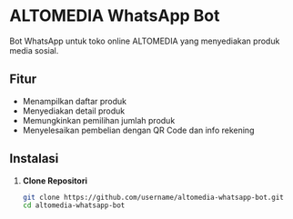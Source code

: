 # ALTOMEDIA WhatsApp Bot

Bot WhatsApp untuk toko online ALTOMEDIA yang menyediakan produk media sosial.

## Fitur

- Menampilkan daftar produk
- Menyediakan detail produk
- Memungkinkan pemilihan jumlah produk
- Menyelesaikan pembelian dengan QR Code dan info rekening

## Instalasi

1. **Clone Repositori**

   ```bash
   git clone https://github.com/username/altomedia-whatsapp-bot.git
   cd altomedia-whatsapp-bot
